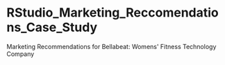 # RStudio_Marketing_Reccomendations_Case_Study
Marketing Recommendations for Bellabeat: Womens' Fitness Technology Company
